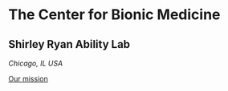 
# The Center for Bionic Medicine
## Shirley Ryan Ability Lab
_Chicago, IL USA_

[Our mission](https://www.sralab.org/research/labs/bionic-medicine/our-mission)
